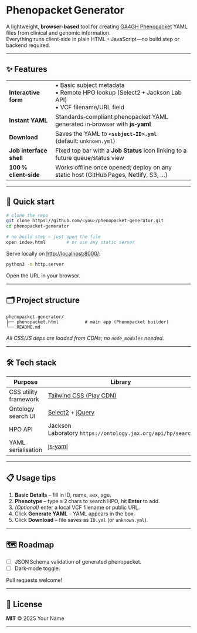 # Phenopacket Generator

A lightweight, **browser‑based** tool for creating [GA4GH Phenopacket] YAML files from clinical and genomic information.  
Everything runs client‑side in plain HTML + JavaScript—no build step or backend required.

---

## ✨ Features

|  |  |
|---|---|
| **Interactive form** | • Basic subject metadata<br>• Remote HPO lookup (Select2 + Jackson Lab API)<br>• VCF filename/URL field |
| **Instant YAML** | Standards‑compliant phenopacket YAML generated in‑browser with **js‑yaml** |
| **Download** | Saves the YAML to **`<subject‑ID>.yml`** (default: `unknown.yml`) |
| **Job interface shell** | Fixed top bar with a **Job Status** icon linking to a future queue/status view |
| **100 % client‑side** | Works offline once opened; deploy on any static host (GitHub Pages, Netlify, S3, …) |

---

## 🚀 Quick start

```bash
# clone the repo
git clone https://github.com/<you>/phenopacket-generator.git
cd phenopacket-generator

# no build step – just open the file
open index.html        # or use any static server
```

Serve locally on <http://localhost:8000/>:

```bash
python3 -m http.server
```

Open the URL in your browser.

---

## 🗂 Project structure

```
phenopacket-generator/
├── phenopacket.html          # main app (Phenopacket builder)
└── README.md
```

*All CSS/JS deps are loaded from CDNs; no `node_modules` needed.*

---

## 🛠 Tech stack

| Purpose | Library |
|---------|---------|
| CSS utility framework | [Tailwind CSS (Play CDN)] |
| Ontology search UI | [Select2] + [jQuery] |
| HPO API | Jackson Laboratory `https://ontology.jax.org/api/hp/search` |
| YAML serialisation | [js‑yaml] |

---

## 📋 Usage tips

1. **Basic Details** – fill in ID, name, sex, age.  
2. **Phenotype** – type ≥ 2 chars to search HPO, hit **Enter** to add.  
3. *(Optional)* enter a local VCF filename or public URL.  
4. Click **Generate YAML** – YAML appears in the box.  
5. Click **Download** – file saves as `ID.yml` (or `unknown.yml`).  

---

## 🗺 Roadmap

- [ ] JSON Schema validation of generated phenopacket.  
- [ ] Dark‑mode toggle.

Pull requests welcome!

---

## 📝 License

**MIT** © 2025 Your Name

---

[GA4GH Phenopacket]: https://phenopacket-schema.readthedocs.io/
[Tailwind CSS (Play CDN)]: https://tailwindcss.com/docs/installation/play-cdn
[Select2]: https://select2.org
[jQuery]: https://jquery.com
[js‑yaml]: https://github.com/nodeca/js-yaml
